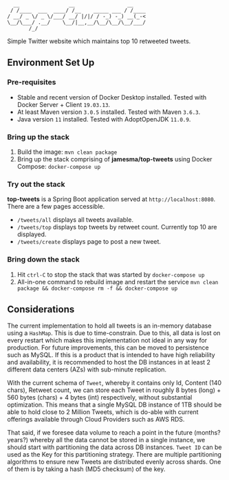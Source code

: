 ```
  __                __                 __    
 / /____  ___  ____/ /__    _____ ___ / /____
/ __/ _ \/ _ \/___/ __/ |/|/ / -_) -_) __(_-<
\__/\___/ .__/    \__/|__,__/\__/\__/\__/___/
       /_/                                   
```

Simple Twitter website which maintains top 10 retweeted tweets.

Environment Set Up
------------------

### Pre-requisites

* Stable and recent version of Docker Desktop installed. Tested with Docker Server + Client `19.03.13`.
* At least Maven version `3.0.5` installed. Tested with Maven `3.6.3`.
* Java version `11` installed. Tested with AdoptOpenJDK `11.0.9`.

### Bring up the stack

1. Build the image: `mvn clean package`
2. Bring up the stack comprising of **jamesma/top-tweets** using Docker Compose: `docker-compose up`

### Try out the stack

**top-tweets** is a Spring Boot application served at `http://localhost:8080`. There are a few pages accessible.

* `/tweets/all` displays all tweets available.
* `/tweets/top` displays top tweets by retweet count. Currently top 10 are displayed.
* `/tweets/create` displays page to post a new tweet.

### Bring down the stack

1. Hit `ctrl-C` to stop the stack that was started by `docker-compose up`
2. All-in-one command to rebuild image and restart the service `mvn clean package && docker-compose rm -f && docker-compose up`

Considerations
--------------

The current implementation to hold all tweets is an in-memory database using a `HashMap`. This is due to time-constrain.
Due to this, all data is lost on every restart which makes this implementation not ideal in any way for production.
For future improvements, this can be moved to persistence such as MySQL. If this is a product that is intended to have
high reliability and availability, it is recommended to host the DB instances in at least 2 different data centers (AZs)
with sub-minute replication.

With the current schema of `Tweet`, whereby it contains only Id, Content (140 chars), Retweet count, we can store each
Tweet in roughly 8 bytes (long) + 560 bytes (chars) + 4 bytes (int) respectively, without substantial optimization. This
means that a single MySQL DB instance of 1TB should be able to hold close to 2 Million Tweets, which is do-able with
current offerings available through Cloud Providers such as AWS RDS.

That said, if we foresee data volume to reach a point in the future (months? years?) whereby all the data cannot be 
stored in a single instance, we should start with partitioning the data across DB instances. `Tweet ID` can be used as
the Key for this partitioning strategy. There are multiple partitioning algorithms to ensure new Tweets are distributed
evenly across shards. One of them is by taking a hash (MD5 checksum) of the key.
